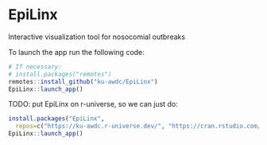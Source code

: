 # EpiLinx

Interactive visualization tool for nosocomial outbreaks

To launch the app run the following code:

```r
# If necessary:
# install.packages("remotes")
remotes::install_github("ku-awdc/EpiLinx")
EpiLinx::launch_app()
```

TODO: put EpiLinx on r-universe, so we can just do:

```r
install.packages("EpiLinx",
  repos=c("https://ku-awdc.r-universe.dev/", "https://cran.rstudio.com/"))
EpiLinx::launch_app()
```
